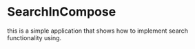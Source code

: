 # SearchInCompose
this is a simple application that shows how to implement search functionality using.
